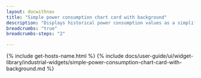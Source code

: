 ```yaml
---
layout: docwithnav
title: "Simple power consumption chart card with background"
description: "Displays historical power consumption values as a simplified chart with background. Optionally may display the corresponding latest power consumption value."
breadcrumbs: "true"
breadcrumbs-steps: "2"

---
```

{% include get-hosts-name.html %}
{% include docs/user-guide/ui/widget-library/industrial-widgets/simple-power-consumption-chart-card-with-background.md %}
